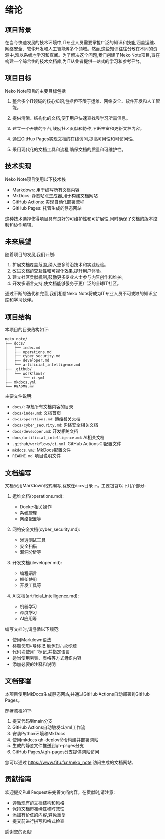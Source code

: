 # 绪论

## 项目背景

在当今快速发展的技术环境中,IT专业人员需要掌握广泛的知识和技能,涵盖运维、网络安全、软件开发和人工智能等多个领域。然而,这些知识往往分散在不同的资源中,难以系统地学习和查阅。为了解决这个问题,我们创建了Neko Note项目,旨在构建一个综合性的技术文档库,为IT从业者提供一站式的学习和参考平台。

## 项目目标

Neko Note项目的主要目标包括:

1. 整合多个IT领域的核心知识,包括但不限于运维、网络安全、软件开发和人工智能。

2. 提供清晰、结构化的文档,便于用户快速查找和学习所需信息。

3. 建立一个开放的平台,鼓励社区贡献和协作,不断丰富和更新文档内容。

4. 通过GitHub Pages实现文档的在线访问,提高可用性和可访问性。

5. 采用现代化的文档工具和流程,确保文档的质量和可维护性。

## 技术实现

Neko Note项目使用以下技术栈:

- Markdown: 用于编写所有文档内容
- MkDocs: 静态站点生成器,用于构建文档网站
- GitHub Actions: 实现自动化部署流程
- GitHub Pages: 托管生成的静态网站

这种技术选择使得项目具有良好的可维护性和可扩展性,同时确保了文档的版本控制和协作编辑。

## 未来展望

随着项目的发展,我们计划:

1. 扩展文档覆盖范围,纳入更多前沿技术和实践经验。
2. 改进文档的交互性和可视化效果,提升用户体验。
3. 建立社区贡献机制,鼓励更多专业人士参与内容创作和维护。
4. 开发多语言支持,使文档能够服务于更广泛的全球IT社区。

通过不断的迭代和完善,我们相信Neko Note将成为IT专业人员不可或缺的知识宝库和学习伙伴。

## 项目结构

本项目的目录结构如下:

```text
neko_note/
├── docs/
│   ├── index.md
│   ├── operations.md  
│   ├── cyber_security.md
│   ├── developer.md
│   └── artificial_intelligence.md
├── .github/
│   └── workflows/
│       └── ci.yml
├── mkdocs.yml
└── README.md
```

主要文件说明:

- `docs/`: 存放所有文档内容的目录
- `docs/index.md`: 文档首页
- `docs/operations.md`: 运维相关文档  
- `docs/cyber_security.md`: 网络安全相关文档
- `docs/developer.md`: 开发相关文档
- `docs/artificial_intelligence.md`: AI相关文档
- `.github/workflows/ci.yml`: GitHub Actions CI配置文件
- `mkdocs.yml`: MkDocs配置文件
- `README.md`: 项目说明文件

## 文档编写

文档采用Markdown格式编写,存放在`docs`目录下。主要包含以下几个部分:

1. 运维文档(operations.md):
   - Docker相关操作
   - 系统管理
   - 网络配置等

2. 网络安全文档(cyber_security.md):  
   - 渗透测试工具
   - 安全扫描
   - 漏洞分析等

3. 开发文档(developer.md):
   - 编程语言
   - 框架使用  
   - 开发工具等

4. AI文档(artificial_intelligence.md):
   - 机器学习
   - 深度学习
   - AI应用等

编写文档时,请遵循以下规范:

- 使用Markdown语法
- 标题使用#号标记,最多到六级标题
- 代码块使用```标记,并指定语言
- 适当使用列表、表格等方式组织内容
- 添加必要的注释和说明

## 文档部署

本项目使用MkDocs生成静态网站,并通过GitHub Actions自动部署到GitHub Pages。

部署流程如下:

1. 提交代码到main分支
2. GitHub Actions自动触发ci.yml工作流
3. 安装Python环境和MkDocs
4. 使用mkdocs gh-deploy命令构建并部署网站
5. 生成的静态文件推送到gh-pages分支
6. GitHub Pages从gh-pages分支提供网站访问

您可以通过 <https://www.fifu.fun/neko_note> 访问生成的文档网站。

## 贡献指南

欢迎提交Pull Request来完善文档内容。在贡献时,请注意:

- 遵循现有的文档结构和风格
- 保持文档的准确性和时效性
- 添加有价值的内容,避免重复
- 提交前进行拼写和格式检查

感谢您的贡献!
